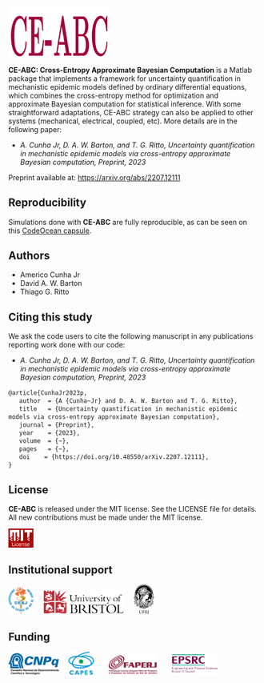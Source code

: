 <img src="logo/CE-ABC.png" width="40%">

**CE-ABC: Cross-Entropy Approximate Bayesian Computation** is a Matlab package that implements a framework for uncertainty quantification in mechanistic epidemic models defined by ordinary differential equations, which combines the cross-entropy method for optimization and approximate Bayesian computation for statistical inference. With some straightforward adaptations, CE-ABC strategy can also be applied to other systems (mechanical, electrical, coupled, etc). More details are in the following paper:
- *A. Cunha Jr, D. A. W. Barton, and T. G. Ritto, Uncertainty quantification in mechanistic epidemic models via cross-entropy approximate Bayesian computation, Preprint, 2023*

Preprint available at:
https://arxiv.org/abs/2207.12111

## Reproducibility

Simulations done with **CE-ABC** are fully reproducible, as can be seen on this <a href="https://codeocean.com/capsule/5200426/tree/v2" target="_blank">CodeOcean capsule</a>.

## Authors
- Americo Cunha Jr
- David A. W. Barton
- Thiago G. Ritto

## Citing this study
We ask the code users to cite the following manuscript in any publications reporting work done with our code:
- *A. Cunha Jr, D. A. W. Barton, and T. G. Ritto, Uncertainty quantification in mechanistic epidemic models via cross-entropy approximate Bayesian computation, Preprint, 2023*

```
@article{CunhaJr2023p,
   author  = {A {Cunha~Jr} and D. A. W. Barton and T. G. Ritto},
   title   = {Uncertainty quantification in mechanistic epidemic models via cross-entropy approximate Bayesian computation},
   journal = {Preprint},
   year    = {2023},
   volume  = {~},
   pages   = {~},
   doi    = {https://doi.org/10.48550/arXiv.2207.12111},
}
```

## License
**CE-ABC** is released under the MIT license. See the LICENSE file for details. All new contributions must be made under the MIT license.

<img src="logo/mit_license_red.png" width="10%"> 

## Institutional support

<img src="logo/logo_uerj_color.jpeg" width="10%"> &nbsp; &nbsp; <img src="logo/logo_bristol.png" width="32%"> &nbsp; &nbsp; <img src="logo/logo_ufrj.png" width="8%">

## Funding

<img src="logo/cnpq.png" width="20%"> &nbsp; &nbsp; <img src="logo/capes.png" width="10%">  &nbsp; &nbsp; &nbsp; <img src="logo/faperj.jpg" width="20%"> &nbsp; &nbsp; &nbsp; <img src="logo/epsrc.png" width="18%">
